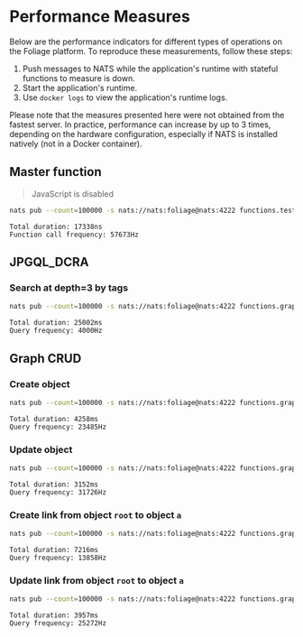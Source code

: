 # Performance Measures

Below are the performance indicators for different types of operations on the Foliage platform. To reproduce these measurements, follow these steps:

1. Push messages to NATS while the application's runtime with stateful functions to measure is down.
2. Start the application's runtime.
3. Use `docker logs` to view the application's runtime logs.

Please note that the measures presented here were not obtained from the fastest server. In practice, performance can increase by up to 3 times, depending on the hardware configuration, especially if NATS is installed natively (not in a Docker container).

## Master function

> JavaScript is disabled

```sh
nats pub --count=100000 -s nats://nats:foliage@nats:4222 functions.tests.basic.master.abc "{\"payload\":{\"foo\":\"bar\"}}"
```
```
Total duration: 17338ns
Function call frequency: 57673Hz
```

## JPGQL_DCRA
### Search at depth=3 by tags

```sh
nats pub --count=100000 -s nats://nats:foliage@nats:4222 functions.graph.ll.api.query.jpgql.dcra.root "{\"payload\":{\"query_id\":\"QUERYID\", \"jpgql_query\":\".root_a.*.*[tags('t1') || tags('t4’)]\"}}"
```
```
Total duration: 25002ms
Query frequency: 4000Hz
```

## Graph CRUD
### Create object

```sh
nats pub --count=100000 -s nats://nats:foliage@nats:4222 functions.graph.ll.api.object.create.root "{\"payload\":{\"query_id\":\"QUERYID\", \"body\":{\"name\":\"root\"}}}"
```
```
Total duration: 4258ms
Query frequency: 23485Hz
```

### Update object

```sh
nats pub --count=100000 -s nats://nats:foliage@nats:4222 functions.graph.ll.api.link.update.root "{\"payload\":{\"query_id\":\"QUERYID\", \"descendant_uuid\":\"a\", \"link_type\": \"type1\", \"link_body\":{\"tags\":[\"t4\"]}}}
```
```
Total duration: 3152ms
Query frequency: 31726Hz
```

### Create link from object `root` to object `a`

```sh
nats pub --count=100000 -s nats://nats:foliage@nats:4222 functions.graph.ll.api.link.create.root "{\"payload\":{\"query_id\":\"QUERYID\", \"descendant_uuid\":\"a\", \"link_type\": \"type1\", \"link_body\":{\"tags\":[\"t1\", \"t2\"]}}}"
```
```
Total duration: 7216ms
Query frequency: 13858Hz
```

### Update link from object `root` to object `a`

```sh
nats pub --count=100000 -s nats://nats:foliage@nats:4222 functions.graph.ll.api.link.update.root "{\"payload\":{\"query_id\":\"QUERYID\", \"descendant_uuid\":\"a\", \"link_type\": \"type1\", \"link_body\":{\"tags\":[\"t4\"]}}}"
```
```
Total duration: 3957ms
Query frequency: 25272Hz
```





